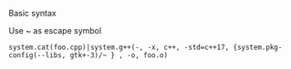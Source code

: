 Basic syntax

Use ~ as escape symbol

    system.cat(foo.cpp)|system.g++(-, -x, c++, -std=c++17, {system.pkg-config(--libs, gtk+-3)/~ } , -o, foo.o)


